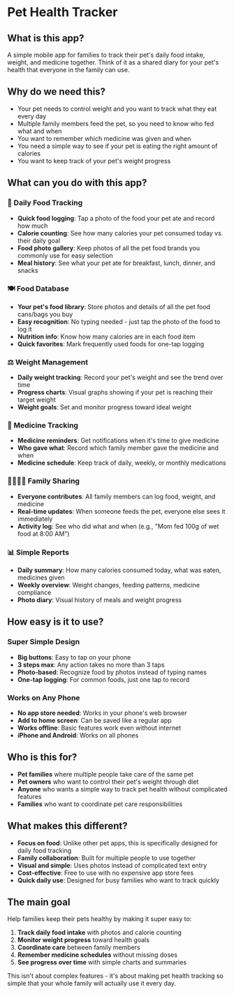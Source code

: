 # Pet Health Tracker

## What is this app?

A simple mobile app for families to track their pet's daily food intake, weight, and medicine together. Think of it as a shared diary for your pet's health that everyone in the family can use.

## Why do we need this?

- Your pet needs to control weight and you want to track what they eat every day
- Multiple family members feed the pet, so you need to know who fed what and when
- You want to remember which medicine was given and when
- You need a simple way to see if your pet is eating the right amount of calories
- You want to keep track of your pet's weight progress

## What can you do with this app?

### 📱 Daily Food Tracking
- **Quick food logging**: Tap a photo of the food your pet ate and record how much
- **Calorie counting**: See how many calories your pet consumed today vs. their daily goal
- **Food photo gallery**: Keep photos of all the pet food brands you commonly use for easy selection
- **Meal history**: See what your pet ate for breakfast, lunch, dinner, and snacks

### 🍽️ Food Database
- **Your pet's food library**: Store photos and details of all the pet food cans/bags you buy
- **Easy recognition**: No typing needed - just tap the photo of the food to log it
- **Nutrition info**: Know how many calories are in each food item
- **Quick favorites**: Mark frequently used foods for one-tap logging

### ⚖️ Weight Management
- **Daily weight tracking**: Record your pet's weight and see the trend over time
- **Progress charts**: Visual graphs showing if your pet is reaching their target weight
- **Weight goals**: Set and monitor progress toward ideal weight

### 💊 Medicine Tracking
- **Medicine reminders**: Get notifications when it's time to give medicine
- **Who gave what**: Record which family member gave the medicine and when
- **Medicine schedule**: Keep track of daily, weekly, or monthly medications

### 👨‍👩‍👧‍👦 Family Sharing
- **Everyone contributes**: All family members can log food, weight, and medicine
- **Real-time updates**: When someone feeds the pet, everyone else sees it immediately
- **Activity log**: See who did what and when (e.g., "Mom fed 100g of wet food at 8:00 AM")

### 📊 Simple Reports
- **Daily summary**: How many calories consumed today, what was eaten, medicines given
- **Weekly overview**: Weight changes, feeding patterns, medicine compliance
- **Photo diary**: Visual history of meals and weight progress

## How easy is it to use?

### Super Simple Design
- **Big buttons**: Easy to tap on your phone
- **3 steps max**: Any action takes no more than 3 taps
- **Photo-based**: Recognize food by photos instead of typing names
- **One-tap logging**: For common foods, just one tap to record

### Works on Any Phone
- **No app store needed**: Works in your phone's web browser
- **Add to home screen**: Can be saved like a regular app
- **Works offline**: Basic features work even without internet
- **iPhone and Android**: Works on all phones

## Who is this for?

- **Pet families** where multiple people take care of the same pet
- **Pet owners** who want to control their pet's weight through diet
- **Anyone** who wants a simple way to track pet health without complicated features
- **Families** who want to coordinate pet care responsibilities

## What makes this different?

- **Focus on food**: Unlike other pet apps, this is specifically designed for daily food tracking
- **Family collaboration**: Built for multiple people to use together
- **Visual and simple**: Uses photos instead of complicated text entry
- **Cost-effective**: Free to use with no expensive app store fees
- **Quick daily use**: Designed for busy families who want to track quickly

## The main goal

Help families keep their pets healthy by making it super easy to:
1. **Track daily food intake** with photos and calorie counting
2. **Monitor weight progress** toward health goals
3. **Coordinate care** between family members
4. **Remember medicine schedules** without missing doses
5. **See progress over time** with simple charts and summaries

This isn't about complex features - it's about making pet health tracking so simple that your whole family will actually use it every day.
